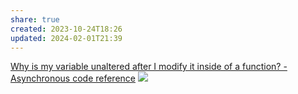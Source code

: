 ```yaml
---
share: true
created: 2023-10-24T18:26
updated: 2024-02-01T21:39
---
```


[Why is my variable unaltered after I modify it inside of a function? - Asynchronous code reference](https://stackoverflow.com/q/23667086/3416774)
![](https://wizardzines.com/images/uploads/async-functions.png) 
